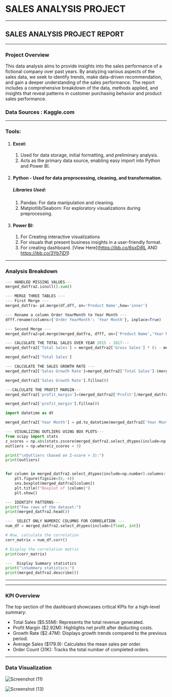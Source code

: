 # SALES ANALYSIS PROJECT

---
## SALES ANALYSIS PROJECT REPORT

---
### Project Overview

This data analysis aims to provide insights into the sales performance of a fictional company over past years. By analyzing various aspects of the sales data, we seek to identify trends, make data-driven recommendation, and gain a deeper understanding of the sales performance. The report includes a comprehensive breakdown of the data, methods applied, and insights that reveal patterns in customer purchasing behavior and product sales performance.

### Data Sources : Kaggle.com
---
### Tools:
1. ####	Excel:
   1. Used for data storage, initial formatting, and preliminary analysis.
   2.   Acts as the primary data source, enabling easy import into Python and Power BI.
2. ####	Python - Used for data preprocessing, cleaning, and transformation.
   ##### Libraries Used:
   1. Pandas: For data manipulation and cleaning.
   2. Matplotlib/Seaborn: For exploratory visualizations during preprocessing.

3. ####	Power BI:
   1. For Creating interactive visualizations
   2. For visuals that present business insights in a user-friendly format.
   3. For creating dashboard. [View Here](https://ibb.co/6sxDjRL AND https://ibb.co/3Yb7jD1)
      
---
### Analysis Breakdown
```Python
--- HANDLED MISSING VALUES---
merged_datfra2.isnull().sum()
```
```Python
--- MERGE THREE TABLES ---
--- First Merge ---
merged_datfra= pd.merge(df,dff, on='Product Name',how='inner')

--- Rename a column Order YearMonth to Year Month ---
dfff.rename(columns={'Order YearMonth': 'Year Month'}, inplace=True) 

--- Second Merge ---
merged_datfra2=pd.merge(merged_datfra, dfff, on=['Product Name','Year Month'], how='inner')

```
```Python
--- CALCULATE THE TOTAL SALES OVER YEAR 2015 - 2017---
merged_datfra2['Total Sales'] = merged_datfra2['Gross Sales'] * (1 - merged_datfra2['Discount %'])

merged_datfra2['Total Sales']
```
```Python
--- CALCULATE THE SALES GROWTH RATE ---
merged_datfra2['Sales Growth Rate']=merged_datfra2['Total Sales']-(merged_datfra2['Total Sales']-1)/(merged_datfra2['Total Sales']-1)*100

merged_datfra2['Sales Growth Rate'].fillna(0)
```
``` Python
---CALCULATE THE PROFIT MARGIN---
merged_datfra2['profit_margin']=(merged_datfra2['Profit']/merged_datfra2['Total Sales']*100)

merged_datfra2['profit_margin'].fillna(0)
```
```Python
import datetime as dt

merged_datfra2['Year Month'] = pd.to_datetime(merged_datfra2['Year Month'], format='%Y%m',errors='coerce')
```
```Python
--- VISUALIZING OUTLIERS USING BOX PLOTS---
from scipy import stats
z_scores = np.abs(stats.zscore(merged_datfra2.select_dtypes(include=np.number)))
outliers = np.where(z_scores > 3)

print("\nOutliers (based on Z-score > 3):")
print(outliers)


for column in merged_datfra2.select_dtypes(include=np.number).columns:
    plt.figure(figsize=(6, 4))
    sns.boxplot(merged_datfra2[column])
    plt.title(f"Boxplot of {column}")
    plt.show()
```
``` Python
--- IDENTIFY PATTERNS---
print("Few rows of the dataset:")
print(merged_datfra2.head())
```
```Python
---  SELECT ONLY NUMERIC COLUMNS FOR CORRELATION ---
num_df = merged_datfra2.select_dtypes(include=[float, int])

# Now, calculate the correlation
corr_matrix = num_df.corr()

# Display the correlation matrix
print(corr_matrix)
```
```Python
---  Display Summary statistics
print("\nSummary statistics:")
print(merged_datfra2.describe())
```
---
---
### KPI Overview
The top section of the dashboard showcases critical KPIs for a high-level summary:

   - Total Sales ($5.55M): Represents the total revenue generated.
   - Profit Margin ($2.92M): Highlights net profit after deducting costs.
   - Growth Rate ($2.47M): Displays growth trends compared to the previous period.
   - Average Sales ($179.9): Calculates the mean sales per order.
   - Order Count (31K): Tracks the total number of completed orders.

---
### Data Visualization

![Screenshot (11)](https://github.com/user-attachments/assets/ea0ae98d-9a6e-4253-b575-968e24f060f5)

![Screenshot (13)](https://github.com/user-attachments/assets/1ed7c3c8-db1a-4bea-8890-bb83f4382f45)
